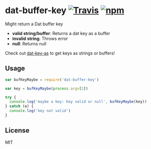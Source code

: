 # dat-buffer-key [![Travis](https://img.shields.io/travis/joehand/dat-buffer-key.svg?style=flat-square)](https://travis-ci.org/joehand/dat-buffer-key) [![npm](https://img.shields.io/npm/v/dat-buffer-key.svg?style=flat-square)](https://npmjs.org/package/dat-buffer-key)

Might return a Dat buffer key

* **valid string/buffer**: Returns a dat key as a buffer
* **invalid string**: Throws error
* **null**: Returns null

Check out [dat-key-as](https://github.com/joehand/dat-key-as) to get keys as strings or buffers!

## Usage

```js
var bufKeyMaybe = require('dat-buffer-key')

var key = bufKeyMaybe(process.argv[2])

try {
  console.log('maybe a key: key valid or null', bufKeyMaybe(key))
} catch (e) {
  console.log('key not valid')
}
```

## License

MIT
